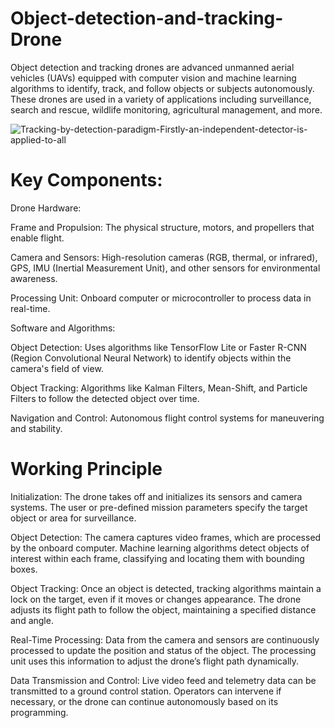 # Object-detection-and-tracking-Drone
Object detection and tracking drones are advanced unmanned aerial vehicles (UAVs) equipped with computer vision and machine learning algorithms to identify, track, and follow objects or subjects autonomously. 
These drones are used in a variety of applications including surveillance, search and rescue, wildlife monitoring, agricultural management, and more.

![Tracking-by-detection-paradigm-Firstly-an-independent-detector-is-applied-to-all](https://github.com/monil667/Object-Detection-and-Tracking-Drone/assets/114842275/0c698e48-1f94-4e16-93cf-e90524c80c05)

# Key Components:

Drone Hardware:

Frame and Propulsion: The physical structure, motors, and propellers that enable flight.

Camera and Sensors: High-resolution cameras (RGB, thermal, or infrared), GPS, IMU (Inertial Measurement Unit), and other sensors for environmental awareness.

Processing Unit: Onboard computer or microcontroller to process data in real-time.

Software and Algorithms:

Object Detection: Uses algorithms like TensorFlow Lite or Faster R-CNN (Region Convolutional Neural Network) to identify objects within the camera's field of view.

Object Tracking: Algorithms like Kalman Filters, Mean-Shift, and Particle Filters to follow the detected object over time.

Navigation and Control: Autonomous flight control systems for maneuvering and stability.

# Working Principle

Initialization:
The drone takes off and initializes its sensors and camera systems.
The user or pre-defined mission parameters specify the target object or area for surveillance.

Object Detection:
The camera captures video frames, which are processed by the onboard computer.
Machine learning algorithms detect objects of interest within each frame, classifying and locating them with bounding boxes.

Object Tracking:
Once an object is detected, tracking algorithms maintain a lock on the target, even if it moves or changes appearance.
The drone adjusts its flight path to follow the object, maintaining a specified distance and angle.

Real-Time Processing:
Data from the camera and sensors are continuously processed to update the position and status of the object.
The processing unit uses this information to adjust the drone’s flight path dynamically.

Data Transmission and Control:
Live video feed and telemetry data can be transmitted to a ground control station.
Operators can intervene if necessary, or the drone can continue autonomously based on its programming.
